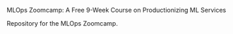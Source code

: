 MLOps Zoomcamp: A Free 9-Week Course on Productionizing ML Services

Repository for the MLOps Zoomcamp.